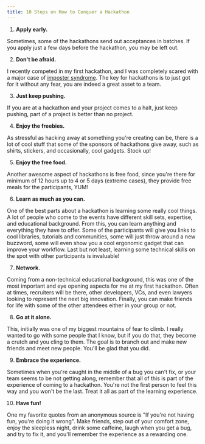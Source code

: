 ```yaml
---
title: 10 Steps on How to Conquer a Hackathon
---
```

1.  **Apply early.** 

Sometimes, some of the hackathons send out acceptances in batches. If you apply just a few days before the hackathon, you may be left out.

2.  **Don't be afraid.** 

I recently competed in my first hackathon, and I was completely scared with a major case of <a href='https://guide.freecodecamp.org/working-in-tech/imposter-syndrome/' target='_blank' rel='nofollow'>imposter syndrome</a>. The key for hackathons is to just got for it without any fear, you are indeed a great asset to a team.

3.  **Just keep pushing.** 

If you are at a hackathon and your project comes to a halt, just keep pushing, part of a project is better than no project.

4.  **Enjoy the freebies.** 

As stressful as hacking away at something you're creating can be, there is a lot of cool stuff that some of the sponsors of hackathons give away, such as shirts, stickers, and occasionally, cool gadgets. Stock up!

5.  **Enjoy the free food.** 

Another awesome aspect of hackathons is free food, since you're there for minimum of 12 hours up to 4 or 5 days (extreme cases), they provide free meals for the participants, YUM!

6.  **Learn as much as you can.** 

One of the best parts about a hackathon is learning some really cool things. A lot of people who come to the events have different skill sets, expertise, and educational background. From this, you can learn anything and everything they have to offer. Some of the participants will give you links to cool libraries, tutorials and communities, some will just throw around a new buzzword, some will even show you a cool ergonomic gadget that can improve your workflow. Last but not least, learning some technical skills on the spot with other participants is invaluable!

7.  **Network.** 

Coming from a non-technical educational background, this was one of the most important and eye opening aspects for me at my first hackathon. Often at times, recruiters will be there, other developers, VCs, and even lawyers looking to represent the next big innovation. Finally, you can make friends for life with some of the other attendees either in your group or not.

8.  **Go at it alone.** 

This, initially was one of my biggest mountains of fear to climb. I really wanted to go with some people that I know, but if you do that, they become a crutch and you cling to them. The goal is to branch out and make new friends and meet new people. You'll be glad that you did.

9.  **Embrace the experience.** 

Sometimes when you're caught in the middle of a bug you can't fix, or your team seems to be not getting along, remember that all of this is part of the experience of coming to a hackathon. You're not the first person to feel this way and you won't be the last. Treat it all as part of the learning experience.

10.  **Have fun!** 

One my favorite quotes from an anonymous source is "If you're not having fun, you're doing it wrong". Make friends, step out of your comfort zone, enjoy the sleepless night, drink some caffeine, laugh when you get a bug, and try to fix it, and you'll remember the experience as a rewarding one.
